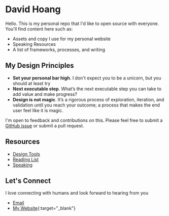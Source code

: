 # David Hoang
Hello. This is my personal repo that I'd like to open source with everyone. You'll find content here such as:
* Assets and copy I use for my personal website
* Speaking Resources
* A list of frameworks, processes, and writing

## My Design Principles
* __Set your personal bar high__. I don't expect you to be a unicorn, but you should at least try
* __Next executable step__. What’s the next executable step you can take to add value and make progress?
* __Design is not magic__. It’s a rigorous process of exploration, iteration, and validation until you reach your outcome; a process that makes the end user feel like it is magic.

I'm open to feedback and contributions on this. Please feel free to submit a [GitHub issue](https://github.com/davidhoang/dh/issues) or submit a pull request.

## Resources
* [Design Tools](design-tools)
* [Reading List](resources/reading-list)
* [Speaking](speaking)

## Let's Connect
I love connecting with humans and look forward to hearing from you
* [Email](mailto:david@davidhoang.com)
* [My Website](http://davidhoang.com){:target="_blank"}
